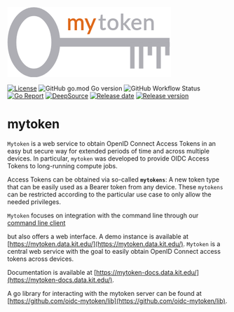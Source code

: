 ![mytoken logo](mytoken.png)

[![License](https://img.shields.io/github/license/oidc-mytoken/server.svg)](https://github.com/oidc-mytoken/server/blob/master/LICENSE)
![GitHub go.mod Go version](https://img.shields.io/github/go-mod/go-version/oidc-mytoken/server)
![GitHub Workflow Status](https://img.shields.io/github/workflow/status/oidc-mytoken/server/Go)
[![Go Report](https://goreportcard.com/badge/github.com/oidc-mytoken/server)](https://goreportcard.com/report/github.com/oidc-mytoken/server)
[![DeepSource](https://deepsource.io/gh/oidc-mytoken/server.svg/?label=active+issues&show_trend=true)](https://deepsource.io/gh/oidc-mytoken/server/?ref=repository-badge)
[![Release date](https://img.shields.io/github/release-date/oidc-mytoken/server.svg)](https://github.com/oidc-mytoken/server/releases/latest)
[![Release version](https://img.shields.io/github/release/oidc-mytoken/server.svg)](https://github.com/oidc-mytoken/server/releases/latest)

<!-- [![Code size](https://img.shields.io/github/languages/code-size/oidc-mytoken/server.svg)](https://github.com/oidc-mytoken/server/tree/master) -->

# mytoken

`Mytoken` is a web service to obtain OpenID Connect Access Tokens in an easy but secure way for extended periods of time
and across multiple devices. In particular, `mytoken` was developed to provide OIDC Access Tokens to long-running
compute jobs.

Access Tokens can be obtained via so-called **`mytokens`**: A new token type that can be easily used as a Bearer token
from any device. These `mytokens` can be restricted according to the particular use case to only allow the needed
privileges.

`Mytoken` focuses on integration with the command line through our
[command line client](https://github.com/oidc-mytoken/client)
<!-- and [oidc-agent](https://github.com/indigo-dc/oidc-agent) -->
but also offers a web interface. A demo instance is available
at  [https://mytoken.data.kit.edu/](https://mytoken.data.kit.edu/).
`Mytoken` is a central web service with the goal to easily obtain OpenID Connect access tokens across devices.

Documentation is available at [https://mytoken-docs.data.kit.edu/](https://mytoken-docs.data.kit.edu/).

A go library for interacting with the mytoken server can be found
at [https://github.com/oidc-mytoken/lib](https://github.com/oidc-mytoken/lib).
